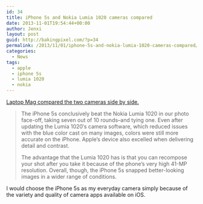 ```yaml
---
id: 34
title: iPhone 5s and Nokia Lumia 1020 cameras compared
date: 2013-11-01T19:54:44+00:00
author: Jenxi
layout: post
guid: http://bakingpixel.com/?p=34
permalink: /2013/11/01/iphone-5s-and-nokia-lumia-1020-cameras-compared/
categories:
  - News
tags:
  - apple
  - iphone 5s
  - lumia 1020
  - nokia
---
```

[Laptop Mag compared the two cameras side by side.](http://blog.laptopmag.com/iphone-5s-vs-lumia-1020-camera "iPhone 5s vs Nokia Lumia 1020: Camera Shootout")

> The iPhone 5s conclusively beat the Nokia Lumia 1020 in our photo face-off, taking seven out of 10 rounds–and tying one. Even after updating the Lumia 1020′s camera software, which reduced issues with the blue color cast on many images, colors were still more accurate on the iPhone. Apple’s device also excelled when delivering detail and contrast.
> 
> The advantage that the Lumia 1020 has is that you can recompose your shot after you take it because of the phone’s very high 41-MP resolution. Overall, though, the iPhone 5s snapped better-looking images in a wider range of conditions. 

I would choose the iPhone 5s as my everyday camera simply because of the variety and quality of camera apps available on iOS.